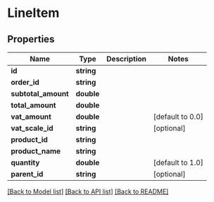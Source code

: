 # LineItem

## Properties
Name | Type | Description | Notes
------------ | ------------- | ------------- | -------------
**id** | **string** |  | 
**order_id** | **string** |  | 
**subtotal_amount** | **double** |  | 
**total_amount** | **double** |  | 
**vat_amount** | **double** |  | [default to 0.0]
**vat_scale_id** | **string** |  | [optional] 
**product_id** | **string** |  | 
**product_name** | **string** |  | 
**quantity** | **double** |  | [default to 1.0]
**parent_id** | **string** |  | [optional] 

[[Back to Model list]](../README.md#documentation-for-models) [[Back to API list]](../README.md#documentation-for-api-endpoints) [[Back to README]](../README.md)



